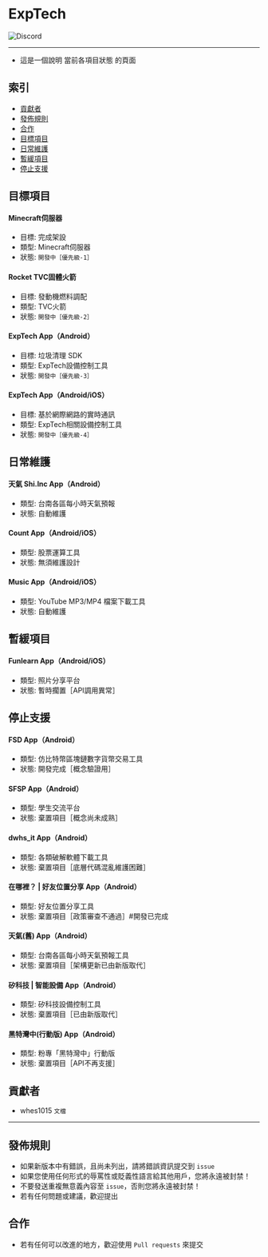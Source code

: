 # ExpTech
<img alt="Discord" src="https://img.shields.io/discord/926545182407688273">

------

- 這是一個說明 當前各項目狀態 的頁面

## 索引
- [貢獻者](#貢獻者)
- [發佈規則](#發佈規則)
- [合作](#合作)
- [目標項目](#目標項目)
- [日常維護](#日常維護)
- [暫緩項目](#暫緩項目)
- [停止支援](#停止支援)

## 目標項目
#### Minecraft伺服器
- 目標: 完成架設
- 類型: Minecraft伺服器
- 狀態: `開發中［優先級-1］`

#### Rocket TVC固體火箭
- 目標: 發動機燃料調配
- 類型: TVC火箭
- 狀態: `開發中［優先級-2］`

#### ExpTech App（Android）
- 目標: 垃圾清理 SDK
- 類型: ExpTech設備控制工具
- 狀態: `開發中［優先級-3］`

#### ExpTech App（Android/iOS）
- 目標: 基於網際網路的實時通訊
- 類型: ExpTech相關設備控制工具
- 狀態: `開發中［優先級-4］`

## 日常維護
#### 天氣 Shi.Inc App（Android）
- 類型: 台南各區每小時天氣預報
- 狀態: 自動維護

#### Count App（Android/iOS）
- 類型: 股票運算工具
- 狀態: 無須維護設計

#### Music App（Android/iOS）
- 類型: YouTube MP3/MP4 檔案下載工具
- 狀態: 自動維護

## 暫緩項目
#### Funlearn App（Android/iOS）
- 類型: 照片分享平台
- 狀態: 暫時擱置［API調用異常］

## 停止支援
#### FSD App（Android）
- 類型: 仿比特幣區塊鏈數字貨幣交易工具
- 狀態: 開發完成［概念驗證用］
#### SFSP App（Android）
- 類型: 學生交流平台
- 狀態: 棄置項目［概念尚未成熟］
#### dwhs_it App（Android）
- 類型: 各類破解軟體下載工具
- 狀態: 棄置項目［底層代碼混亂維護困難］
#### 在哪裡？ | 好友位置分享 App（Android）
- 類型: 好友位置分享工具
- 狀態: 棄置項目［政策審查不通過］#開發已完成
#### 天氣(舊) App（Android）
- 類型: 台南各區每小時天氣預報工具
- 狀態: 棄置項目［架構更新已由新版取代］
#### 矽科技 | 智能設備 App（Android）
- 類型: 矽科技設備控制工具
- 狀態: 棄置項目［已由新版取代］
#### 黑特灣中(行動版) App（Android）
- 類型: 粉專「黑特灣中」行動版
- 狀態: 棄置項目［API不再支援］

## 貢獻者
- whes1015 `文檔`

------

## 發佈規則
- 如果新版本中有錯誤，且尚未列出，請將錯誤資訊提交到 ```issue```
- 如果您使用任何形式的辱罵性或貶義性語言給其他用戶，您將永遠被封禁！
- 不要發送重複無意義內容至 ```issue```，否則您將永遠被封禁！
- 若有任何問題或建議，歡迎提出

## 合作
- 若有任何可以改進的地方，歡迎使用 ```Pull requests``` 來提交
